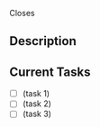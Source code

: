 Closes <!-- (Optional) Mention the issue that you're trying to close with this PR. -->

## Description

<!-- Describe your implementation plan and approach. -->

## Current Tasks

<!-- (Optional) List the tasks that you're planning to do in this PR.
This is to indicate how much you have been progressing before this PR is ready for review. -->

- [ ] (task 1)
- [ ] (task 2)
- [ ] (task 3)
